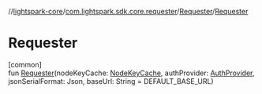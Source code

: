 //[lightspark-core](../../../index.md)/[com.lightspark.sdk.core.requester](../index.md)/[Requester](index.md)/[Requester](-requester.md)

# Requester

[common]\
fun [Requester](-requester.md)(nodeKeyCache: [NodeKeyCache](../../com.lightspark.sdk.core.crypto/-node-key-cache/index.md), authProvider: [AuthProvider](../../com.lightspark.sdk.core.auth/-auth-provider/index.md), jsonSerialFormat: Json, baseUrl: String = DEFAULT_BASE_URL)
